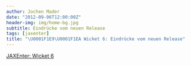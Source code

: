 ```yaml
---
author: Jochen Mader
date: "2012-09-06T12:00:00Z"
header-img: img/home-bg.jpg
subtitle: Eindrücke vom neuen Release
tags: [jaxenter]
title: "\U0001F1E9\U0001F1EA Wicket 6: Eindrücke vom neuen Release"
---
```

[JAXEnter: Wicket 6](https://jaxenter.de/wicket-6-4573)
